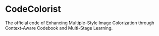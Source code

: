 # CodeColorist

The official code of Enhancing Multiple-Style Image Colorization through Context-Aware Codebook and Multi-Stage Learning.
